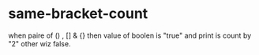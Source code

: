 # same-bracket-count

when paire of () , [] & {} then value of boolen is "true" and print is count by "2"
other wiz false.
